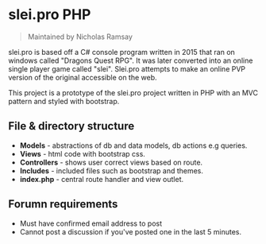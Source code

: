 # slei.pro PHP
> Maintained by Nicholas Ramsay

slei.pro is based off a C# console program written in 2015 that ran on windows called "Dragons Quest RPG". It was later converted into an online single player game called "slei". Slei.pro attempts to make an online PVP version of the original accessible on the web.

This project is a prototype of the slei.pro project written in PHP with an MVC pattern and styled with bootstrap.

## File & directory structure
* **Models** - abstractions of db and data models, db actions e.g queries.
* **Views** - html code with bootstrap css.
* **Controllers** - shows user correct views based on route.
* **Includes** - included files such as bootstrap and themes.
* **index.php** - central route handler and view outlet.

## Forumn requirements
* Must have confirmed email address to post
* Cannot post a discussion if you've posted one in the last 5 minutes.